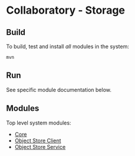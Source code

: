 Collaboratory - Storage
===


Build
---

To build, test and install _all_ modules in the system:

`mvn`


Run
---

See specific module documentation below.

Modules
---
Top level system modules:

- [Core](object-store-core/README.md)
- [Object Store Client ](object-store-client/README.md)
- [Object Store Service](object-store-service/README.md)

